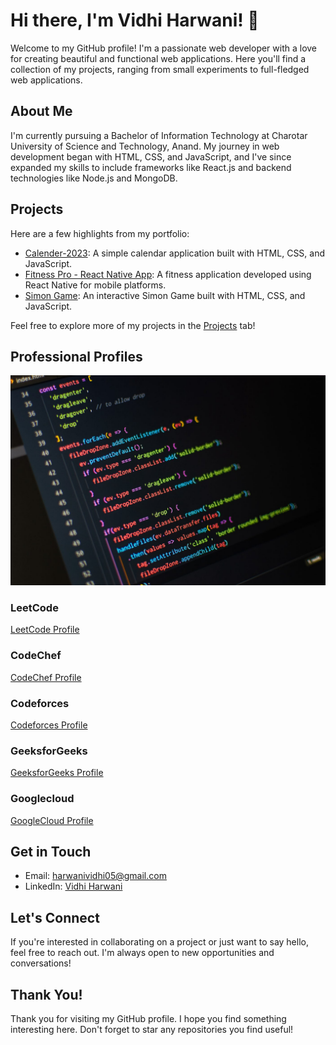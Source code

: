 # Hi there, I'm Vidhi Harwani! 👋

Welcome to my GitHub profile! I'm a passionate web developer with a love for creating beautiful and functional web applications. Here you'll find a collection of my projects, ranging from small experiments to full-fledged web applications.

## About Me

I'm currently pursuing a Bachelor of Information Technology at Charotar University of Science and Technology, Anand. My journey in web development began with HTML, CSS, and JavaScript, and I've since expanded my skills to include frameworks like React.js and backend technologies like Node.js and MongoDB.

## Projects

Here are a few highlights from my portfolio:

- [Calender-2023](https://github.com/vdh05/Calender2023): A simple calendar application built with HTML, CSS, and JavaScript.
- [Fitness Pro - React Native App](https://github.com/vdh05/fitnesspro): A fitness application developed using React Native for mobile platforms.
- [Simon Game](https://github.com/vdh05/Simon-Game): An interactive Simon Game built with HTML, CSS, and JavaScript.

Feel free to explore more of my projects in the [Projects](https://github.com/vdh05?tab=repositories) tab!

## Professional Profiles
![code](code.jpg)

### LeetCode
[LeetCode Profile](https://leetcode.com/u/22it037/)

### CodeChef
[CodeChef Profile](https://www.codechef.com/users/harwanividhi05)

### Codeforces
[Codeforces Profile](https://codeforces.com/profile/Vidhi2005)

### GeeksforGeeks
[GeeksforGeeks Profile](https://www.geeksforgeeks.org/user/22it037/)

### Googlecloud
[GoogleCloud Profile](https://www.cloudskillsboost.google/public_profiles/308bf81a-b185-4d02-b7c2-371485af57a1)

## Get in Touch

- Email: [harwanividhi05@gmail.com](mailto:harwanividhi05@gmail.com)
- LinkedIn: [Vidhi Harwani](https://www.linkedin.com/in/vidhi-harwani-630a5824a/)

## Let's Connect

If you're interested in collaborating on a project or just want to say hello, feel free to reach out. I'm always open to new opportunities and conversations!

## Thank You!

Thank you for visiting my GitHub profile. I hope you find something interesting here. Don't forget to star any repositories you find useful!
